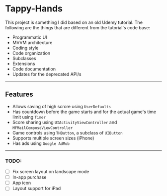 # Tappy-Hands

This project is something I did based on an old Udemy tutorial. The following are the things that are different from the tutorial's code base:
- Programmatic UI
- MVVM architecture
- Coding style
- Code organization
- Subclasses
- Extensions
- Code documentation
- Updates for the deprecated API/s

---

## Features
- Allows saving of high scrore using `UserDefaults`
- Has countdown before the game starts and for the actual game's time limit using `Timer`
- Score sharing using `UIActivityViewController` and `MFMailComposeViewController`
- Game controls using `THButton`, a subclass of `UIButton`
- Supports multiple screen sizes (iPhone)
- Has ads using `Google AdMob`

---

### TODO:
- [ ] Fix screen layout on landscape mode
- [ ] In-app purchase
- [ ] App icon
- [ ] Layout support for iPad
